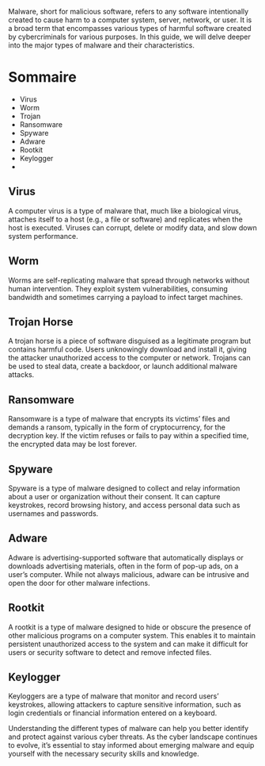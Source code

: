 Malware, short for malicious software, refers to any software intentionally created to cause harm to a computer system, server, network, or user. It is a broad term that encompasses various types of harmful software created by cybercriminals for various purposes. In this guide, we will delve deeper into the major types of malware and their characteristics.

# Sommaire
* Virus
* Worm
* Trojan
* Ransomware
* Spyware
* Adware
* Rootkit
* Keylogger
* 
## Virus

A computer virus is a type of malware that, much like a biological virus, attaches itself to a host (e.g., a file or software) and replicates when the host is executed. Viruses can corrupt, delete or modify data, and slow down system performance.

## Worm

Worms are self-replicating malware that spread through networks without human intervention. They exploit system vulnerabilities, consuming bandwidth and sometimes carrying a payload to infect target machines.

## Trojan Horse

A trojan horse is a piece of software disguised as a legitimate program but contains harmful code. Users unknowingly download and install it, giving the attacker unauthorized access to the computer or network. Trojans can be used to steal data, create a backdoor, or launch additional malware attacks.

## Ransomware

Ransomware is a type of malware that encrypts its victims’ files and demands a ransom, typically in the form of cryptocurrency, for the decryption key. If the victim refuses or fails to pay within a specified time, the encrypted data may be lost forever.

## Spyware

Spyware is a type of malware designed to collect and relay information about a user or organization without their consent. It can capture keystrokes, record browsing history, and access personal data such as usernames and passwords.

## Adware

Adware is advertising-supported software that automatically displays or downloads advertising materials, often in the form of pop-up ads, on a user’s computer. While not always malicious, adware can be intrusive and open the door for other malware infections.

## Rootkit

A rootkit is a type of malware designed to hide or obscure the presence of other malicious programs on a computer system. This enables it to maintain persistent unauthorized access to the system and can make it difficult for users or security software to detect and remove infected files.

## Keylogger

Keyloggers are a type of malware that monitor and record users’ keystrokes, allowing attackers to capture sensitive information, such as login credentials or financial information entered on a keyboard.

Understanding the different types of malware can help you better identify and protect against various cyber threats. As the cyber landscape continues to evolve, it’s essential to stay informed about emerging malware and equip yourself with the necessary security skills and knowledge.
